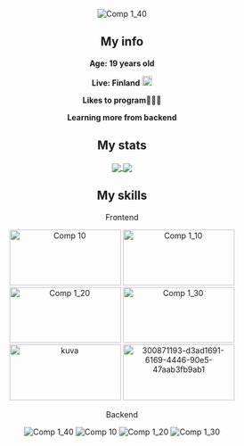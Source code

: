 <div align="center">

![Comp 1_40](https://user-images.githubusercontent.com/88773115/197396593-3171a958-78f0-4b59-9923-4d635a4f41b5.png)

## My info

**Age: 19 years old**

**Live: Finland**
<img src="https://user-images.githubusercontent.com/88773115/197399219-28db895a-b377-4668-b5f1-d2ed4614fa3a.png" width="18" height="18">

**Likes to program👨🏾‍💻**

**Learning more from backend**


## My stats

<a href="https://github.com/Hakkerikakkeri">
  <img align="center" src="https://github-readme-stats.vercel.app/api/top-langs/?username=Hakkerikakkeri&tex&title_color=ffffff&text_color=c9cacc&icon_color=3D76AA&bg_color=121212&langs_count=3" />
</a>
<a href="https://github.com/Hakkerikakkeri">
  <img align="center" src="https://github-readme-stats.vercel.app/api?username=Hakkerikakkeri&show_icons=true&line_height=27&count_private=true&title_color=ffffff&text_color=c9cacc&icon_color=3D76AA&bg_color=121212"/>
</a>

## My skills

<p>Frontend</p>

<img src="https://user-images.githubusercontent.com/88773115/197390299-2499ca0d-a585-4b6b-b952-a689357c6905.png" alt="Comp 10" width="200" height="100">
<img src="https://user-images.githubusercontent.com/88773115/197390495-d169e38b-5424-499a-bd57-66042b4487b0.png" alt="Comp 1_10" width="200" height="100">
<img src="https://user-images.githubusercontent.com/88773115/197390610-a999233b-cbb6-4aa6-aced-934ca69e9081.png" alt="Comp 1_20" width="200" height="100">
<img src="https://user-images.githubusercontent.com/88773115/197390880-d4dfa4bf-9e0f-43aa-a721-74f1f6200a63.png" alt="Comp 1_30" width="200" height="100">
<img src="https://github.com/Hakkerikakkeri/Hakkerikakkeri/assets/88773115/99da641f-5d0a-42fe-946d-d5737638f998" alt="kuva" width="200" height="100">
<img src="https://github.com/Hakkerikakkeri/Hakkerikakkeri/assets/88773115/291101df-5705-437b-a4b6-aa5b6f38ef58" alt="300871193-d3ad1691-6169-4446-90e5-47aab3fb9ab1" width="200" height="100">





  
<p>Backend</p>
  
![Comp 1_40](https://user-images.githubusercontent.com/88773115/225721525-705b75b2-9d2a-4c59-880e-85b87a7960b6.png)
![Comp 10](https://user-images.githubusercontent.com/88773115/225719053-c943c565-dc3b-47ff-b842-fd0b12a05762.png)
![Comp 1_20](https://user-images.githubusercontent.com/88773115/225719876-8eec6225-e11e-47e0-818f-40eed92230ec.png)
![Comp 1_30](https://user-images.githubusercontent.com/88773115/225720600-b3c825b9-dfea-40ce-9bb2-7599960c0bde.png)

  
</div>
